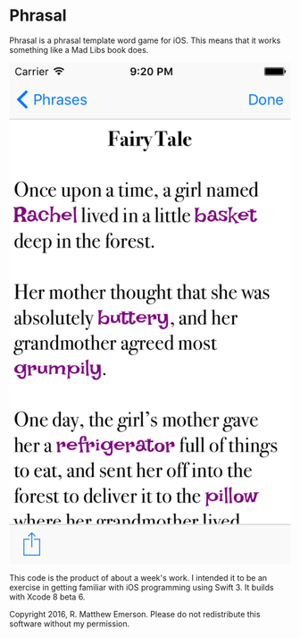 # Phrasal

Phrasal is a phrasal template word game for iOS. This means that it works something like a Mad Libs book does.

![screenshot](Phrasal.png)

This code is the product of about a week's work.  I intended it to be an exercise in getting familiar with iOS programming using Swift 3.  It builds with Xcode 8 beta 6.

Copyright 2016, R. Matthew Emerson.  Please do not redistribute this software without my permission.
